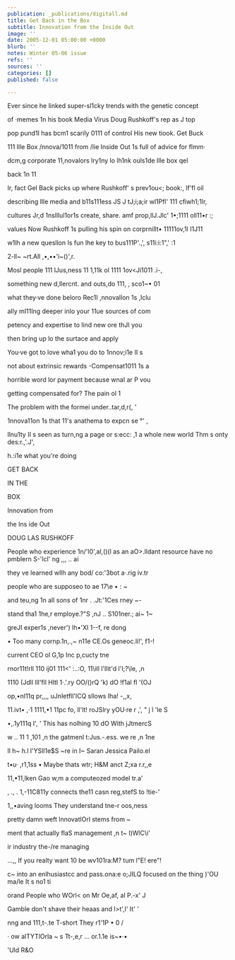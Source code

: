 ```yaml
---
publication: _publications/digitall.md
title: Get Back in the Box
subtitle: Innovation from the Inside Out
image: ''
date: 2005-12-01 05:00:00 +0000
blurb: ''
notes: Winter 05-06 issue
refs: ''
sources: ''
categories: []
published: false

---
```

Ever since he linked super-sl1cky trends with the genetic concept

of ·memes 1n his book Media Virus Doug Rushkoff's rep as J top

pop pund1I has bcm1 scarily 0111 of control His new tiook. Get Buck

111 Ille Box /nnova/1011 from /lie Inside Out 1s full of advice for flmm·

dcm,g corporate 11,novalors lry1ny lo lh1nk ouls1de Ille box qel

back 1n 11

Ir, fact Gel Back picks up where Rushkoff' s prev1ou<; book:, lf'fl oil

describing Ille media and b11s111ess JS J tJ;i;a;ir wl1Pfl' 111 cfiwh1;1lr,

cultures Jr,d 1nslllul1or1s create, share. amf prop,llJ.Jlc' 1•;1111 oll11•r :;

values Now Rushkoff 1s pulling his spin on corprnillt• 11111ov,1l I1J11

w1lh a new quesllon Is fun lhe key to bus111P'.,', s11i:i:1",' :1

2-ll\~ \~rt.All ,•,••'i\~()',r.

Mosl people 111 lJus,ness 11 1,11k ol 1111 1ov<Ji1011 .i-,

something new d,llercnt. and outs,do 111, , sco1\~• 01

what they·ve done beloro Rec1I ,nnovallon 1s ,lclu

ally mI11Ing deeper inlo your 11ue sources of com

petency and expertise to lind new ore thJI you

then bring up lo the surtace and apply

You·ve got to love wha1 you do to 1nnov;i1e II s

not about extrinsic rewards -Compensat1011 1s a

horrible word lor payment because wnaI ar P vou

getting compensated for? The pain ol 1

The problem with the formei under..tar,d,r(, '

1nnova11on 1s that 11's anathema to expcn se °' ,

llnu1ty II s seen as turn,ng a page or s:ecc: ,1 a whole new world Thm s onty des:r.,'.J',

h.:i1e what you're doing

GET BACK

IN THE

BOX

Innovation from

the Ins ide Out

DOUG LAS RUSHKOFF

People who experience 1n/'l0',al,()(l as an aO>.lldant resource have no pmblern S-'lcl' ng ,,, .. ai

they ve learned wllh any bod/ co:'3bot a·.rig iv.tr

people who are supposeo to ae 17\\e • : \~

and teu,ng 1n all sons of 1nr . .Jt:'1Ces rney \~-

stand tha1 1he,r employe.?"S ,nJ .. S101ner.; ai\~ 1\~

greJI exper1s ,never') Ih•'Xl 1--f, re dong

• Too many cornp.1n,.,\~ n11e CE.Os geneoc.li!', f1-!

current CEO ol G,1p Inc p,cucty tne

rnor11t!rll 110 ij01 111<' :..:O, 11\\ill l'llit'd l'l;?\\le, ,n

1110 (Jdll lll'fll Hltl 1·.'.ry OO/()rQ 'k) dO !f1al fl '(OJ

op,•nI11q pr,,,, uJnletfll'lCQ sllows Iha! -,,x,

11\.ivt• ,·1 1111,•1 11pc fo, ll'lt! roJSlry yOU·re r ,', " j l 'le S

•,.1y111q I', ' This has nolhing 10 dO With jJtmercS

w .. 11 1 ,101 ,n the gatmenl t:Jus.-.ess. we re ,n 1ne

ll h\~ h.l l'YSll1e$S \~re in I\~ Saran Jessica Pailo.el

t•u· ,r1,1ss • Maybe thats wtr; H&M anct Z;xa r.r,,e

11,•11,lken Gao w,m a computeozed model tr.a'

, ., . 1,-11C811y connects the11 casn reg,stefS to !tie-'

1,,•aving looms They understand tne-r oos,ness

pretty damn weft lnnovatlOrl stems from \~

ment that actually flaS management ,n t\~ l)WlC\\i'

ir industry the-/re managing

...,, If you realty want 10 be wv101ra:M? tum l"E! ere"!

c\~ into an enlhusiastcc and pass.ona:e o;JILQ focused on the thing )'OU ma/le It s no1 ti

orand People who WOrl< on Mr Oe,af, al P.-x' J

Gamble don't shave their heaas and l>t',l' It' '

nng and 111,t-.te T-short They r1'1P • 0 /

· ow alTYTlOrla \~ s Tt-,e,r ... or.1.1e is\~•·•

'Uld R&O